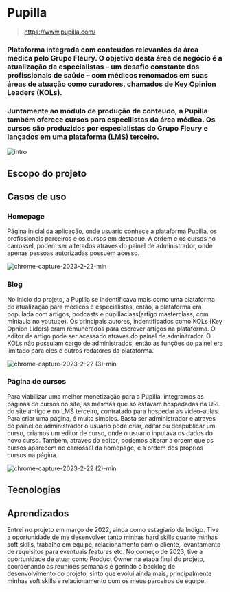 # Pupilla
> https://www.pupilla.com/
### Plataforma integrada com conteúdos relevantes da área médica pelo Grupo Fleury. O objetivo desta área de negócio é a atualização de especialistas – um  desafio constante dos profissionais de saúde – com médicos renomados em suas áreas de atuação como curadores, chamados de Key Opinion Leaders (KOLs).  
### Juntamente ao módulo de produção de conteudo, a Pupilla também oferece cursos para especilistas da área médica. Os cursos são produzidos por especialistas do Grupo Fleury e lançados em uma plataforma (LMS) terceiro.
![intro](https://user-images.githubusercontent.com/88735972/224904922-f916227f-52ab-4492-8ade-a617ead9d291.jpg)

## Escopo do projeto 

## Casos de uso
### Homepage
Página inicial da aplicação, onde usuario conhece a plataforma Pupilla, os profissionais parceiros e os cursos em destaque. A ordem e os cursos no carrossel, podem ser alterados atraves do painel de administrador, onde apenas pessoas autorizadas possuem acesso.

![chrome-capture-2023-2-22-min](https://user-images.githubusercontent.com/88735972/226975066-b8d185b7-22bc-45c4-885d-cde014884455.gif)

### Blog
No inicio do projeto, a Pupilla se indentificava mais como uma plataforma de atualização para médicos e especialistas, então, a plataforma era populada com artigos, podcasts e pupillaclass(artigo masterclass, com miniaula no youtube). Os principais autores, indentificados como KOLs (Key Opnion Liders) eram remunerados para escrever artigos na plataforma. O editor de artigo pode ser acessado atraves do painel de adminitrador. O KOLs não possuiam cargo de administrados, então as funções do painel era limitado para eles e outros redatores da plataforma. 

![chrome-capture-2023-2-22 (3)-min](https://user-images.githubusercontent.com/88735972/226976633-f9ad80f8-9a09-4853-b790-306bade809f4.gif)

### Página de cursos
Para viabilizar uma melhor monetização para a Pupilla, integramos as páginas de cursos no site, as mesmas que só estavam hospedadas na URL do site antigo e no LMS terceiro, contratado para hospedar as video-aulas. Para criar uma página, é muito simples. Basta ser administrador e atraves do painel de administrador o usuario pode criar, editar ou despublicar um curso, criamos um editor de curso, onde o usuario inputava os dados do novo curso. Também, atraves do editor, podemos alterar a ordem que os cursos aparecem no carrossel da homepage, e a ordem dos proprios cursos na página.

![chrome-capture-2023-2-22 (2)-min](https://user-images.githubusercontent.com/88735972/226976114-4b3b5542-d5f1-4998-a211-0d558f0a0992.gif)


## Tecnologias 

## Aprendizados
Entrei no projeto em março de 2022, ainda como estagiario da Indigo. Tive a oportunidade de me desenvolver tanto minhas hard skills quanto minhas soft skills, trabalho em equipe, relacionamento com o cliente, levantamento de requisitos para eventuais features etc. No começo de 2023, tive a oportunidade de atuar como Product Owner na etapa final do projeto, coordenando as reuniões semanais e gerindo o backlog de desenvolvimento do projeto, sinto que evolui ainda mais, principalmente minhas soft skills e relacionamento com os meus parceiros de equipe.
